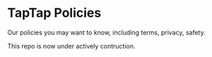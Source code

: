 # TapTap Policies

Our policies you may want to know, including terms, privacy, safety.

This repo is now under actively contruction.
